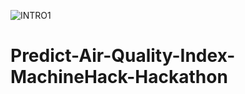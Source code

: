 ![INTRO1](https://user-images.githubusercontent.com/84449238/231508978-3cb0ba1e-a04f-4579-b82f-b2f2a0200c2f.JPG)

# Predict-Air-Quality-Index-MachineHack-Hackathon
